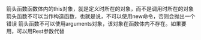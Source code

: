 箭头函数函数体内的this对象，就是定义时所在的对象，而不是调用时所在的对象
箭头函数不可以当作构造函数，也就是说，不可以使用new命令，否则会抛出一个错误
箭头函数不可以使用arguments对象，该对象在函数体内不存在。如果要用，可以用Rest参数代替
